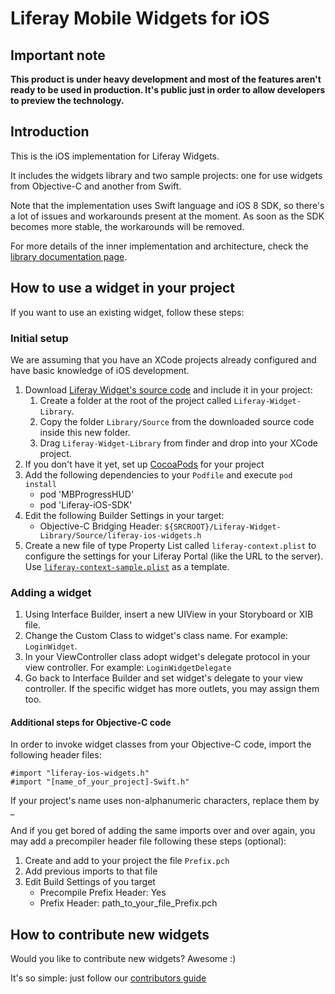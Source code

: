 # Liferay Mobile Widgets for iOS

## Important note
__This product is under heavy development and most of the features aren't ready to be used in production.
It's public just in order to allow developers to preview the technology.__

## Introduction
This is the iOS implementation for Liferay Widgets.

It includes the widgets library and two sample projects: one for use widgets from Objective-C and another from Swift.

Note that the implementation uses Swift language and iOS 8 SDK, so there's a lot of issues and workarounds present at the moment. As soon as the SDK becomes more stable, the workarounds will be removed.

For more details of the inner implementation and architecture, check the [library documentation page](https://github.com/liferay/liferay-mobile-widgets/tree/master/ios/Library/README.md).


## How to use a widget in your project
If you want to use an existing widget, follow these steps:

### Initial setup
We are assuming that you have an XCode projects already configured and have basic knowledge of iOS development.

1. Download [Liferay Widget's source code](https://github.com/liferay/liferay-mobile-widgets/archive/master.zip) and include it in your project:
	1. Create a folder at the root of the project called `Liferay-Widget-Library`.
	1. Copy the folder `Library/Source` from the downloaded source code inside this new folder.
	1. Drag `Liferay-Widget-Library` from finder and drop into your XCode project.
1. If you don't have it yet, set up [CocoaPods](http://cocoapods.org) for your project
1. Add the following dependencies to your `Podfile` and execute `pod install`
	- pod 'MBProgressHUD'
	- pod 'Liferay-iOS-SDK'
1. Edit the following Builder Settings in your target:
    - Objective-C Bridging Header: `${SRCROOT}/Liferay-Widget-Library/Source/liferay-ios-widgets.h`
1. Create a new file of type Property List called `liferay-context.plist` to configure the settings for your Liferay Portal (like the URL to the server). Use [`liferay-context-sample.plist`](/liferay/liferay-mobile-widgets/raw/master/ios/framework/liferay-ios-widgets/liferay-context-sample.plist) as a template.

### Adding a widget

1. Using Interface Builder, insert a new UIView in your Storyboard or XIB file.
1. Change the Custom Class to widget's class name. For example: `LoginWidget`.
1. In your ViewController class adopt widget's delegate protocol in your view controller. For example: `LoginWidgetDelegate`
2. Go back to Interface Builder and set widget's delegate to your view controller. If the specific widget has more outlets, you may assign them too.

#### Additional steps for Objective-C code

In order to invoke widget classes from your Objective-C code, import the following header files:

    #import "liferay-ios-widgets.h"
    #import "[name_of_your_project]-Swift.h"
    
If your project's name uses non-alphanumeric characters, replace them by _

And if you get bored of adding the same imports over and over again, you may add a precompiler header file following these steps (optional):

1. Create and add to your project the file `Prefix.pch`
1. Add previous imports to that file
1. Edit Build Settings of you target
    - Precompile Prefix Header: Yes
    - Prefix Header: path\_to\_your\_file\_Prefix.pch

## How to contribute new widgets

Would you like to contribute new widgets? Awesome :)

It's so simple: just follow our [contributors guide](https://github.com/liferay/liferay-mobile-widgets/tree/master/CONTRIBUTING.md)
